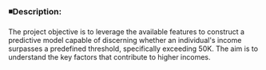 ### :black_medium_small_square:Description:
The project objective is to leverage the available features to construct a predictive model capable of discerning whether an individual's income surpasses a predefined threshold, specifically exceeding 50K.
The aim is to understand the key factors that contribute to higher incomes.
